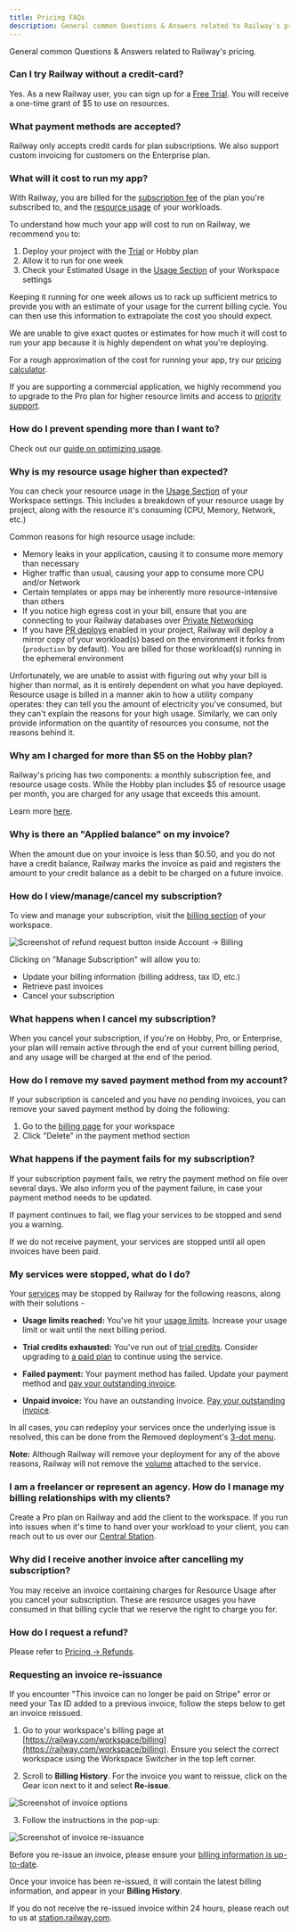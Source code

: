 ```yaml
---
title: Pricing FAQs
description: General common Questions & Answers related to Railway's pricing.
---
```


General common Questions & Answers related to Railway's pricing.

### Can I try Railway without a credit-card?

Yes. As a new Railway user, you can sign up for a [Free Trial](/reference/pricing/free-trial). You will receive a one-time grant of $5 to use on resources.

### What payment methods are accepted?

Railway only accepts credit cards for plan subscriptions. We also support custom invoicing for customers on the Enterprise plan.

### What will it cost to run my app?

With Railway, you are billed for the [subscription fee](/reference/pricing/plans#plan-subscription-pricing) of the plan you're subscribed to, and the [resource usage](/reference/pricing/plans#resource-usage-pricing) of your workloads.

To understand how much your app will cost to run on Railway, we recommend you to:

1. Deploy your project with the [Trial](/reference/pricing/free-trial) or Hobby plan
2. Allow it to run for one week
3. Check your Estimated Usage in the [Usage Section](https://railway.com/workspace/usage) of your Workspace settings

Keeping it running for one week allows us to rack up sufficient metrics to provide you with an estimate of your usage for the current billing cycle. You can then use this information to extrapolate the cost you should expect.

We are unable to give exact quotes or estimates for how much it will cost to run your app because it is highly dependent on what you're deploying.

For a rough approximation of the cost for running your app, try our [pricing calculator](https://railway.com/pricing#usage-estimation).

If you are supporting a commercial application, we highly recommend you to upgrade to the Pro plan for higher resource limits and access to [priority support](/reference/support#priority-threads).

### How do I prevent spending more than I want to?

Check out our [guide on optimizing usage](/guides/optimize-usage).

### Why is my resource usage higher than expected?

You can check your resource usage in the [Usage Section](https://railway.com/workspace/usage) of your Workspace settings. This includes a breakdown of your resource usage by project, along with the resource it's consuming (CPU, Memory, Network, etc.)

Common reasons for high resource usage include:

- Memory leaks in your application, causing it to consume more memory than necessary
- Higher traffic than usual, causing your app to consume more CPU and/or Network
- Certain templates or apps may be inherently more resource-intensive than others
- If you notice high egress cost in your bill, ensure that you are connecting to your Railway databases over [Private Networking](/guides/private-networking)
- If you have [PR deploys](/develop/environments#ephemeral-environments) enabled in your project, Railway will deploy a mirror copy of your workload(s) based on the environment it forks from (`production` by default). You are billed for those workload(s) running in the ephemeral environment

Unfortunately, we are unable to assist with figuring out why your bill is higher than normal, as it is entirely dependent on what you have deployed. Resource usage is billed in a manner akin to how a utility company operates: they can tell you the amount of electricity you've consumed, but they can't explain the reasons for your high usage. Similarly, we can only provide information on the quantity of resources you consume, not the reasons behind it.

### Why am I charged for more than $5 on the Hobby plan?

Railway's pricing has two components: a monthly subscription fee, and resource usage costs. While the Hobby plan includes $5 of resource usage per month, you are charged for any usage that exceeds this amount.

Learn more [here](/reference/pricing/plans#included-usage).

### Why is there an "Applied balance" on my invoice?

When the amount due on your invoice is less than $0.50, and you do not have a credit balance, Railway marks the invoice as paid and registers the amount to your credit balance as a debit to be charged on a future invoice.

### How do I view/manage/cancel my subscription?

To view and manage your subscription, visit the [billing section](https://railway.com/workspace/billing) of your workspace.

<Image
src="https://res.cloudinary.com/railway/image/upload/v1743469115/manage-subscription_qnqfjb.png"
alt="Screenshot of refund request button inside Account -> Billing"
layout="intrinsic"
width={1200} height={635} quality={100} />

Clicking on "Manage Subscription" will allow you to:

- Update your billing information (billing address, tax ID, etc.)
- Retrieve past invoices
- Cancel your subscription

### What happens when I cancel my subscription?

When you cancel your subscription, if you're on Hobby, Pro, or Enterprise, your plan will remain active through the end of your current billing period, and any usage will be charged at the end of the period.

### How do I remove my saved payment method from my account?

If your subscription is canceled and you have no pending invoices, you can remove your saved payment method by doing the following:

1. Go to the [billing page](https://railway.com/workspace/billing) for your workspace
2. Click "Delete" in the payment method section

### What happens if the payment fails for my subscription?

If your subscription payment fails, we retry the payment method on file over several days. We also inform you of the payment failure, in case your payment method needs to be updated.

If payment continues to fail, we flag your services to be stopped and send you a warning.

If we do not receive payment, your services are stopped until all open invoices have been paid.

### My services were stopped, what do I do?

Your [services](/overview/the-basics#services) may be stopped by Railway for the following reasons, along with their solutions -

- **Usage limits reached:** You've hit your [usage limits](/reference/usage-limits). Increase your usage limit or wait until the next billing period.

- **Trial credits exhausted:** You've run out of [trial credits](/reference/pricing/free-trial#how-does-the-trial-work). Consider upgrading to [a paid plan](/reference/pricing/plans#plans) to continue using the service.

- **Failed payment:** Your payment method has failed. Update your payment method and [pay your outstanding invoice](https://railway.com/workspace/billing).

- **Unpaid invoice:** You have an outstanding invoice. [Pay your outstanding invoice](https://railway.com/workspace/billing).

In all cases, you can redeploy your services once the underlying issue is resolved, this can be done from the Removed deployment's [3-dot menu](/reference/deployments#deployment-menu).

**Note:** Although Railway will remove your deployment for any of the above reasons, Railway will not remove the [volume](/overview/the-basics#volumes) attached to the service.

### I am a freelancer or represent an agency. How do I manage my billing relationships with my clients?

Create a Pro plan on Railway and add the client to the workspace. If you run into issues when it's time to hand over your workload to your client, you can reach out to us over our [Central Station](https://station.railway.com).

### Why did I receive another invoice after cancelling my subscription?

You may receive an invoice containing charges for Resource Usage after you cancel your subscription. These are resource usages you have consumed in that billing cycle that we reserve the right to charge you for.

### How do I request a refund?

Please refer to [Pricing -> Refunds](/reference/pricing/refunds).

### Requesting an invoice re-issuance

If you encounter "This invoice can no longer be paid on Stripe" error or need
your Tax ID added to a previous invoice, follow the steps below to get an
invoice reissued.

1. Go to your workspace's billing page at [https://railway.com/workspace/billing](https://railway.com/workspace/billing). Ensure you select the correct workspace using the Workspace Switcher in the top left corner.

2. Scroll to **Billing History**. For the invoice you want to reissue, click on the Gear icon next to it and select **Re-issue**.

<Image
src="https://res.cloudinary.com/railway/image/upload/v1747010826/docs/cs-2025-05-12-08.14_3_lrlrz9.png"
alt="Screenshot of invoice options"
layout="intrinsic"
width={507} height={231} quality={100} />

3. Follow the instructions in the pop-up:

<Image
src="https://res.cloudinary.com/railway/image/upload/v1747010832/docs/cs-2025-05-12-08.14_fyi63w.png"
alt="Screenshot of invoice re-issuance"
layout="intrinsic"
width={876} height={557} quality={100} />

Before you re-issue an invoice, please ensure your [billing information is
up-to-date](#how-do-i-viewmanagecancel-my-subscription).

Once your invoice has been re-issued, it will contain the latest billing
information, and appear in your **Billing History**.

If you do not receive the re-issued invoice within 24 hours, please reach
out to us at [station.railway.com](https://station.railway.com).
